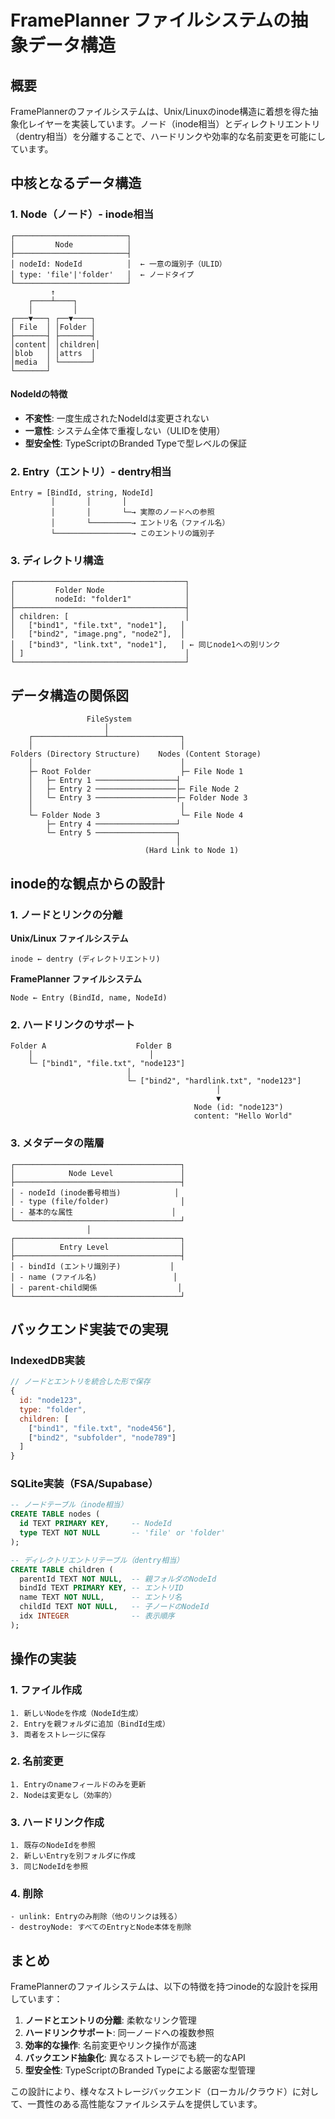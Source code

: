 # FramePlanner ファイルシステムの抽象データ構造

## 概要

FramePlannerのファイルシステムは、Unix/Linuxのinode構造に着想を得た抽象化レイヤーを実装しています。ノード（inode相当）とディレクトリエントリ（dentry相当）を分離することで、ハードリンクや効率的な名前変更を可能にしています。

## 中核となるデータ構造

### 1. Node（ノード）- inode相当

```
┌─────────────────────────┐
│         Node            │
├─────────────────────────┤
│ nodeId: NodeId          │  ← 一意の識別子（ULID）
│ type: 'file'|'folder'   │  ← ノードタイプ
└─────────────────────────┘
         ↑
    ┌────┴────┐
    │         │
┌───▼───┐ ┌──▼────┐
│ File  │ │Folder │
├───────┤ ├───────┤
│content│ │children│
│blob   │ │attrs  │
│media  │ └───────┘
└───────┘
```

#### NodeIdの特徴
- **不変性**: 一度生成されたNodeIdは変更されない
- **一意性**: システム全体で重複しない（ULIDを使用）
- **型安全性**: TypeScriptのBranded Typeで型レベルの保証

### 2. Entry（エントリ）- dentry相当

```
Entry = [BindId, string, NodeId]
         │       │       │
         │       │       └─→ 実際のノードへの参照
         │       └─────────→ エントリ名（ファイル名）
         └─────────────────→ このエントリの識別子
```

### 3. ディレクトリ構造

```
┌──────────────────────────────────────┐
│         Folder Node                  │
│         nodeId: "folder1"            │
├──────────────────────────────────────┤
│ children: [                          │
│   ["bind1", "file.txt", "node1"],   │
│   ["bind2", "image.png", "node2"],  │
│   ["bind3", "link.txt", "node1"],   │ ← 同じnode1への別リンク
│ ]                                    │
└──────────────────────────────────────┘
```

## データ構造の関係図

```
                 FileSystem
                     │
    ┌────────────────┴────────────────┐
    │                                 │
Folders (Directory Structure)    Nodes (Content Storage)
    │                                 │
    ├─ Root Folder                    ├─ File Node 1
    │   ├─ Entry 1 ──────────────────┤
    │   ├─ Entry 2 ──────────────────├─ File Node 2
    │   └─ Entry 3 ──────────────────├─ Folder Node 3
    │                                 │
    └─ Folder Node 3                  └─ File Node 4
        ├─ Entry 4 ──────────────────┘
        └─ Entry 5 ──────────────────┐
                                     │
                              (Hard Link to Node 1)
```

## inode的な観点からの設計

### 1. ノードとリンクの分離

**Unix/Linux ファイルシステム**
```
inode ← dentry (ディレクトリエントリ)
```

**FramePlanner ファイルシステム**
```
Node ← Entry (BindId, name, NodeId)
```

### 2. ハードリンクのサポート

```
Folder A                    Folder B
    │                          │
    └─ ["bind1", "file.txt", "node123"]
                          │
                          └─ ["bind2", "hardlink.txt", "node123"]
                                              │
                                              ▼
                                         Node (id: "node123")
                                         content: "Hello World"
```

### 3. メタデータの階層

```
┌─────────────────────────────────────┐
│            Node Level               │
├─────────────────────────────────────┤
│ - nodeId (inode番号相当)            │
│ - type (file/folder)                │
│ - 基本的な属性                      │
└─────────────────────────────────────┘
                 │
┌─────────────────────────────────────┐
│          Entry Level                │
├─────────────────────────────────────┤
│ - bindId (エントリ識別子)           │
│ - name (ファイル名)                 │
│ - parent-child関係                  │
└─────────────────────────────────────┘
```

## バックエンド実装での実現

### IndexedDB実装
```javascript
// ノードとエントリを統合した形で保存
{
  id: "node123",
  type: "folder",
  children: [
    ["bind1", "file.txt", "node456"],
    ["bind2", "subfolder", "node789"]
  ]
}
```

### SQLite実装（FSA/Supabase）
```sql
-- ノードテーブル（inode相当）
CREATE TABLE nodes (
  id TEXT PRIMARY KEY,     -- NodeId
  type TEXT NOT NULL       -- 'file' or 'folder'
);

-- ディレクトリエントリテーブル（dentry相当）
CREATE TABLE children (
  parentId TEXT NOT NULL,  -- 親フォルダのNodeId
  bindId TEXT PRIMARY KEY, -- エントリID
  name TEXT NOT NULL,      -- エントリ名
  childId TEXT NOT NULL,   -- 子ノードのNodeId
  idx INTEGER              -- 表示順序
);
```

## 操作の実装

### 1. ファイル作成
```
1. 新しいNodeを作成（NodeId生成）
2. Entryを親フォルダに追加（BindId生成）
3. 両者をストレージに保存
```

### 2. 名前変更
```
1. Entryのnameフィールドのみを更新
2. Nodeは変更なし（効率的）
```

### 3. ハードリンク作成
```
1. 既存のNodeIdを参照
2. 新しいEntryを別フォルダに作成
3. 同じNodeIdを参照
```

### 4. 削除
```
- unlink: Entryのみ削除（他のリンクは残る）
- destroyNode: すべてのEntryとNode本体を削除
```

## まとめ

FramePlannerのファイルシステムは、以下の特徴を持つinode的な設計を採用しています：

1. **ノードとエントリの分離**: 柔軟なリンク管理
2. **ハードリンクサポート**: 同一ノードへの複数参照
3. **効率的な操作**: 名前変更やリンク操作が高速
4. **バックエンド抽象化**: 異なるストレージでも統一的なAPI
5. **型安全性**: TypeScriptのBranded Typeによる厳密な型管理

この設計により、様々なストレージバックエンド（ローカル/クラウド）に対して、一貫性のある高性能なファイルシステムを提供しています。